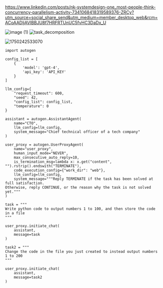 https://www.linkedin.com/posts/nk-systemdesign-one_most-people-think-concurrency-parallelism-activity-7341068418319589376-ZRCy?utm_source=social_share_send&utm_medium=member_desktop_web&rcm=ACoAADljAVIBBJU8f7HRFRTUnUC5fvHC3DaDx_U

![image (1)](https://github.com/user-attachments/assets/afa6952a-ea22-4f6f-ad29-d06c76704a89)
![task_decomposition](https://github.com/user-attachments/assets/1e2bc9d4-9736-46d5-96ff-2748eb59d093)

![1750242533070](https://github.com/user-attachments/assets/e02a3575-dc6a-4cb7-adc0-9d48a98a471c)


```
import autogen

config_list = [
    {
        'model': 'gpt-4',
        'api_key': 'API_KEY'
    }
]

llm_config={
    "request_timeout": 600,
    "seed": 42,
    "config_list": config_list,
    "temperature": 0
}

assistant = autogen.AssistantAgent(
    name="CTO",
    llm_config=llm_config,
    system_message="Chief technical officer of a tech company"
)

user_proxy = autogen.UserProxyAgent(
    name="user_proxy",
    human_input_mode="NEVER",
    max_consecutive_auto_reply=10,
    is_termination_msg=lambda x: x.get("content", "").rstrip().endswith("TERMINATE"),
    code_execution_config={"work_dir": "web"},
    llm_config=llm_config,
    system_message="""Reply TERMINATE if the task has been solved at full satisfaction.
Otherwise, reply CONTINUE, or the reason why the task is not solved yet."""
)

task = """
Write python code to output numbers 1 to 100, and then store the code in a file
"""

user_proxy.initiate_chat(
    assistant,
    message=task
)

task2 = """
Change the code in the file you just created to instead output numbers 1 to 200
"""

user_proxy.initiate_chat(
    assistant,
    message=task2
)

```
